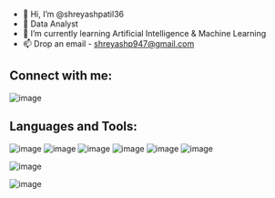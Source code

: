 - 👋 Hi, I’m @shreyashpatil36
- 👀 Data Analyst
- 🌱 I’m currently learning Artificial Intelligence & Machine Learning
- 📫 Drop an email - shreyashp947@gmail.com

## Connect with me:
![image](https://www.linkedin.com/in/shreyash-patil-825529257?utm_source=share&utm_campaign=share_via&utm_content=profile&utm_medium=android_app)

## Languages and Tools:
![image](https://www.python.org/)
![image](https://www.w3.org/html/)
![image](https://pandas.pydata.org/)
![image](https://seaborn.pydata.org/)
![image](https://scikit-learn.org/stable/)
![image](https://www.w3schools.com/css/)

![image](https://github.com/shreyashpatil36/shreyashpatil36/assets/153701312/e64f7c7f-a88d-4dd5-91ef-d5b5d48cfd38)

![image](https://github.com/shreyashpatil36/shreyashpatil36/assets/153701312/f5f90f43-2a4a-4062-8871-2cd0b672f416)




<!---
shreyashpatil36/shreyashpatil36 is a ✨ special ✨ repository because its `README.md` (this file) appears on your GitHub profile.
You can click the Preview link to take a look at your changes.
--->
